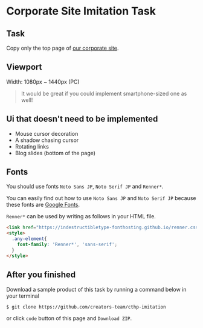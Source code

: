 # Corporate Site Imitation Task

## Task
Copy only the top page of [our corporate site](https://creators-team.com/).

## Viewport
Width: 1080px ~ 1440px (PC)
> It would be great if you could implement smartphone-sized one as well!

## Ui that doesn't need to be implemented
- Mouse cursor decoration
- A shadow chasing cursor
- Rotating links
- Blog slides (bottom of the page)

## Fonts
You should use fonts `Noto Sans JP`, `Noto Serif JP` and `Renner*`.

You can easily find out how to use `Noto Sans JP` and `Noto Serif JP` because these fonts are [Google Fonts](https://fonts.google.com).

`Renner*` can be used by writing as follows in your HTML file.

```HTML
<link href="https://indestructibletype-fonthosting.github.io/renner.css">
<style>
  .any-element{
    font-family: 'Renner*', 'sans-serif';
  }
</style>
```

## After you finished
Download a sample product of this task by running a command below in your terminal
```sh
$ git clone https://github.com/creators-team/cthp-imitation
```
or click `code` button of this page and `Download ZIP`.
